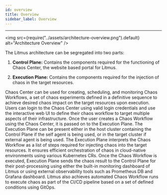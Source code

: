 ```yaml
---
id: overview
title: Overview
sidebar_label: Overview
---
```


---
<img src={require("../assets/architecture-overview.png").default} alt="Architecture Overview" />

The Litmus architecture can be segregated into two parts:

1. **Control Plane:** Contains the components required for the functioning of Chaos Center, the website based portal for Litmus.

2. **Execution Plane:** Contains the components required for the injection of chaos in the target resources.

Chaos Center can be used for creating, scheduling, and monitoring Chaos Workflows, a set of chaos experiments defined in a definitive sequence to achieve desired chaos impact on the target resources upon execution. Users can login to the Chaos Center using valid login credentials and use the interactive web UI to define their chaos workflow to target multiple aspects of their infrastructure. Once the user creates a Chaos Workflow using the Chaos Center, it is passed on to the Execution Plane. The Execution Plane can be present either in the host cluster containing the Control Plane if the self agent is being used, or in the target cluster if external agent is being used. The Execution Plane interprets the Chaos Workflow as a list of steps required for injecting chaos into the target resources. It ensures efficient orchestration of chaos in cloud-native environments using various Kubernetes CRs. Once the Chaos Workflow is executed, Execution Plane sends the chaos result to the Control Plane for their post-processing using either the built-in monitoring dashboard of Litmus or using external observability tools such as Prometheus DB and Grafana dashboard. Litmus also achieves automated Chaos Workflow runs to execute chaos as part of the CI/CD pipeline based on a set of defined conditions using GitOps. 

